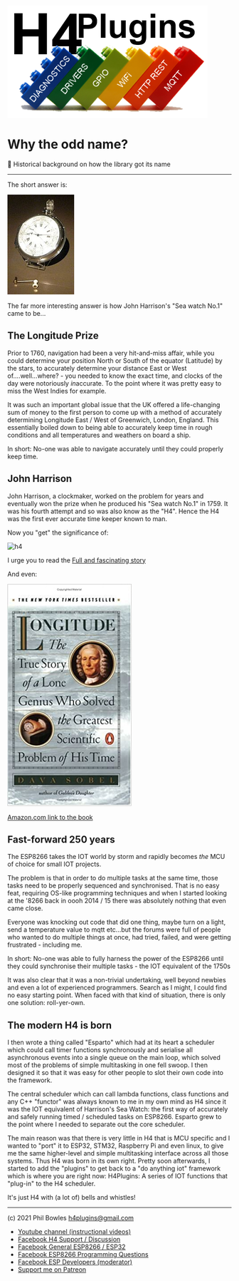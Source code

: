 ![H4P Logo](../assets/H4PLogo.png)
# Why the odd name?

:cherry_blossom: Historical background on how the library got its name

---


The short answer is:

![H4](../assets/H4_low_250.jpg)

The far more interesting answer is how John Harrison's "Sea watch No.1" came to be...

## The Longitude Prize

Prior to 1760, navigation had been a very hit-and-miss affair, while you could determine your position North or South of the equator (Latitude) by the stars, to accurately determine your distance East or West of....well...where? - you needed to know the exact time, and clocks of the day were notoriously *in*accurate. To the point where it was pretty easy to miss the West Indies for example.

It was such an important global issue that the UK offered a life-changing sum of money to the first person to come up with a method of accurately determining Longitude East / West of Greenwich, London, England. This essentially boiled down to being able to accurately keep time in rough conditions and all temperatures and weathers on board a ship.

In short: No-one was able to navigate accurately until they could properly keep time.

## John Harrison

John Harrison, a clockmaker, worked on the problem for years and eventually won the prize when he produced his "Sea watch No.1" in 1759. It was his fourth attempt and so was also know as the "H4". Hence the H4 was the first ever accurate time keeper known to man.

Now you "get" the significance of:

![h4](https://github.com/philbowles/H4/raw/master/assets/logo.jpg)

I urge you to read the [Full and fascinating story](https://en.wikipedia.org/wiki/John_Harrison)

And even: 

![jhbook](../assets/jhbook.jpg)

[Amazon.com link to the book](https://www.amazon.com/Longitude-Genius-Greatest-Scientific-Problem/dp/B005LYERBI/ref=sr_1_5?dchild=1&keywords=longitude+prize&qid=1612457760&sr=8-5)
## Fast-forward 250 years

The ESP8266 takes the IOT world by storm and rapidly becomes *the* MCU of choice for small IOT projects.

The problem is that in order to do multiple tasks at the same time, those tasks need to be properly sequenced and synchronised. That is no easy feat, requiring OS-like programming techniques and when I started looking at the '8266 back in oooh 2014 / 15 there was absolutely nothing that even came close.

Everyone was knocking out code that did one thing, maybe turn on a light, send a temperature value to mqtt etc...but the forums were full of people who wanted to do multiple things at once, had tried, failed, and were getting frustrated - including me.

In short: No-one was able to fully harness the power of the ESP8266 until they could synchronise their multiple tasks - the IOT equivalent of the 1750s

It was also clear that it was a non-trivial undertaking, well beyond newbies and even a lot of experienced programmers. Search as I might, I could find no easy starting point. When faced with that kind of situation, there is only one solution: roll-yer-own.

## The modern H4 is born

I then wrote a thing called "Esparto" which had at its heart a scheduler which could call timer functions synchronously and serialise all asynchronous events into a single queue on the main loop, which solved most of the problems of simple multitasking in one fell swoop. I then designed it so that it was easy for other people to slot their own code into the framework.

The central scheduler which can call lambda functions, class functions and any C++ "functor" was always known to me in my own mind as H4 since it was the IOT equivalent of Harrison's Sea Watch: the first way of accurately and safely running timed / scheduled tasks on ESP8266. Esparto grew to the point where I needed to separate out the core scheduler.

The main reason was that there is very little in H4 that is MCU specific and I wanted to "port" it to ESP32, STM32, Raspberry Pi and even linux, to give me the same higher-level and simple multitasking interface across all those systems. Thus H4 was born in its own right. Pretty soon afterwards, I started to add the "plugins" to get back to a "do anything iot" framework which is where you are right now: H4Plugins: A series of IOT functions that "plug-in" to the H4 scheduler.

It's just H4 with (a lot of) bells and whistles!

---

(c) 2021 Phil Bowles h4plugins@gmail.com

* [Youtube channel (instructional videos)](https://www.youtube.com/channel/UCYi-Ko76_3p9hBUtleZRY6g)
* [Facebook H4  Support / Discussion](https://www.facebook.com/groups/444344099599131/)
* [Facebook General ESP8266 / ESP32](https://www.facebook.com/groups/2125820374390340/)
* [Facebook ESP8266 Programming Questions](https://www.facebook.com/groups/esp8266questions/)
* [Facebook ESP Developers (moderator)](https://www.facebook.com/groups/ESP8266/)
* [Support me on Patreon](https://patreon.com/esparto)